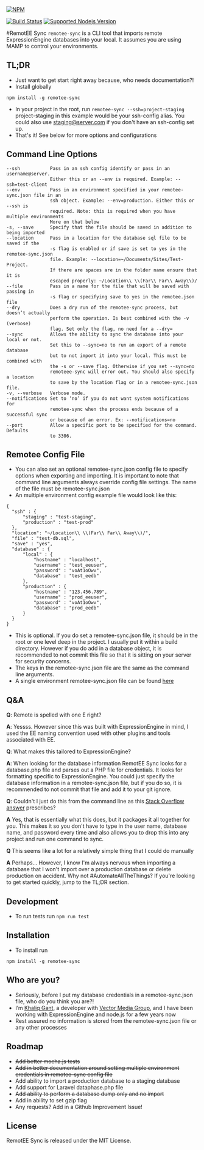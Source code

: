 [![NPM](https://nodei.co/npm/remotee-sync.png)](https://nodei.co/npm/remotee-sync/)

[![Build Status](https://travis-ci.org/khaliqgant/remotee-sync.svg)](https://travis-ci.org/khaliqgant/remotee-sync)
[![Supported Nodejs Version](https://img.shields.io/badge/node-%3E%3D0.10-blue.svg)](https://www.npmjs.com/package/remotee-sync)

#RemotEE Sync
```remotee-sync``` is a CLI tool that imports remote ExpressionEngine databases into your local. It assumes you are using MAMP to control your environments. 

## TL;DR
* Just want to get start right away because, who needs documentation?!
* Install globally
```
npm install -g remotee-sync
```
* In your project in the root, run ```remotee-sync --ssh=project-staging``` 
project-staging in this example would be your ssh-config alias. You could also 
use staging@server.com if you don't have an ssh-config set up.
* That's it! See below for more options and configurations


## Command Line Options
```
--ssh           Pass in an ssh config identify or pass in an username@server.
                Either this or an --env is required. Example: --ssh=test-client
--env           Pass in an environment specified in your remotee-sync.json file in an
                ssh object. Example: --env=production. Either this or --ssh is
                required. Note: this is required when you have multiple environments
                More on that below
-s, --save      Specify that the file should be saved in addition to being imported
--location      Pass in a location for the database sql file to be saved if the
                -s flag is enabled or if save is set to yes in the remotee-sync.json
                file. Example: --location=~/Documents/Sites/Test-Project.
                If there are spaces are in the folder name ensure that it is
                escaped properly: ~/Location\\ \\(Far\\ Far\\ Away\\)/
--file          Pass in a name for the file that will be saved with passing in
                -s flag or specifying save to yes in the remotee.json file
--dry           Does a dry run of the remotee-sync process, but doesn’t actually
                perform the operation. Is best combined with the -v (verbose)
                flag. Set only the flag, no need for a --dry=
--sync          Allows the ability to sync the database into your local or not.
                Set this to --sync=no to run an export of a remote database
                but to not import it into your local. This must be combined with
                the -s or --save flag. Otherwise if you set --sync=no
                remoteee-sync will error out. You should also specify a location
                to save by the location flag or in a remotee-sync.json file.
-v, --verbose   Verbose mode.
--notifications Set to ‘no’ if you do not want system notifications for
                remotee-sync when the process ends because of a successful sync
                or because of an error. Ex: --notifications=no
--port          Allow a specific port to be specified for the command. Defaults
                to 3306.

```

## Remotee Config File
* You can also set an optional remotee-sync.json config file to specify options 
when exporting and importing. It is important to note that
command line arguments always override config file settings. The name of the
file must be remotee-sync.json
* An multiple environment config example file would look like this:

```
{
  "ssh" : {
      "staging" : "test-staging",
      "production" : "test-prod"
  },
  "location": "~/Location\\ \\(Far\\ Far\\ Away\\)/",
  "file" : "test-db.sql",
  "save" : "yes",
  "database" : {
      "local" : {
          "hostname" : "localhost",
          "username" : "test_eeuser",
          "password" : "voAt1oOwv",
          "database" : "test_eedb"
      },
      "production" : {
          "hostname" : "123.456.789",
          "username" : "prod_eeuser",
          "password" : "voAt1oOwv",
          "database" : "prod_eedb"
      }
  }
}
```
* This is optional. If you do set a remotee-sync.json file, it should be in the root or one level deep in the
project. I usually put it within a build directory. However if you do add in a database object, it is recommended
to not commit this file so that it is sitting on your server for security concerns.
* The keys in the remotee-sync.json file are the same as the command line arguments.
* A single environment remotee-sync.json file can be found [here](https://github.com/khaliqgant/remotee-sync/blob/master/test/assets/remotee-sync.json)

## Q&A
**Q**: Remote is spelled with one E right?

**A**: Yessss. However since this was built with ExpressionEngine in mind, I used the EE naming convention used with other plugins and tools associated with EE.


**Q**: What makes this tailored to ExpressionEngine?

**A**: When looking for the database information RemotEE Sync looks for a database.php file and parses out a PHP file for credentials. It looks for formatting specific to ExpressionEngine. You could just specify the database information in a remotee-sync.json file, but if you do so, it is recommended to not commit that file and add it to your git ignore.

**Q**: Couldn't I just do this from the command line as this [Stack Overflow answer](http://stackoverflow.com/questions/4888604/syncing-remote-database-to-local) prescribes?

**A** Yes, that is essentially what this does, but it packages it all together for you. This makes it so you don't have to type in the user name, database name, and password every time and also allows you to drop this into any project and run one command to sync.

**Q** This seems like a lot for a relatively simple thing that I could do manually

**A** Perhaps... However, I know I'm always nervous when importing a database that I won't import over a production database or delete production on accident. Why not #AutomateAllTheThings? If you're looking to get started quickly, jump to the TL;DR section.

## Development
- To run tests run ````npm run test````

## Installation
* To install run
```
npm install -g remotee-sync
```

## Who are you?
* Seriously, before I put my database credentials in a remotee-sync.json file, who do you think you are?!
* I’m [Khaliq Gant](https://twitter.com/khaliqgant), a developer with [Vector Media Group](http://www.vectormediagroup.com/), and I have been working with ExpressionEngine and node.js for a few years now
* Rest assured no information is stored from the remotee-sync.json file or any other processes

## Roadmap

* ~~Add better mocha.js tests~~
* ~~Add in better documentation around setting multiple environment credentials in remotee-sync config file~~
* Add ability to import a production database to a staging database
* Add support for Laravel dataphase.php file
* ~~Add ability to perform a database dump only and no import~~
* Add in ability to set gzip flag
* Any requests? Add in a Github Improvement Issue!



## License
RemotEE Sync is released under the MIT License.

